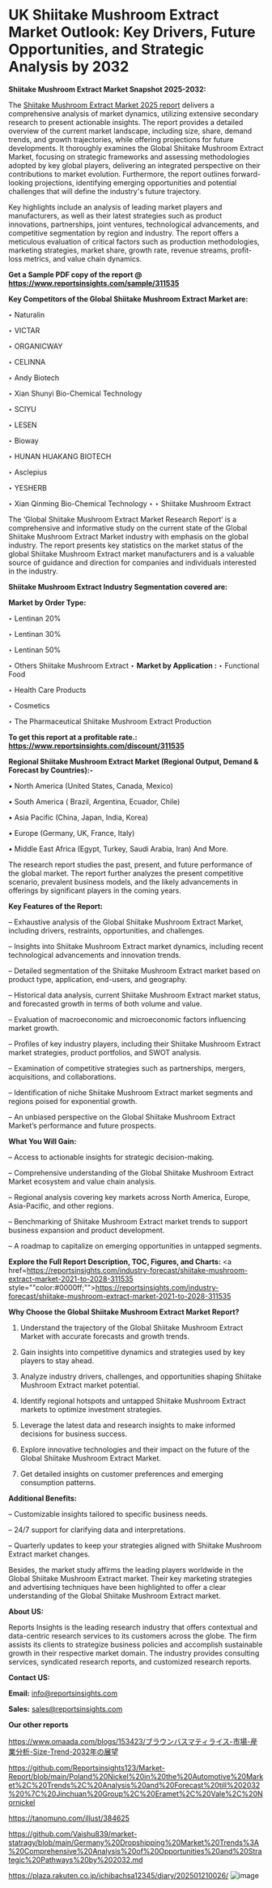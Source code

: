 # UK Shiitake Mushroom Extract Market Outlook: Key Drivers, Future Opportunities, and Strategic Analysis by 2032

<strong>Shiitake Mushroom Extract Market Snapshot 2025-2032:</strong>

The <a href=https://www.reportsinsights.com/sample/311535>Shiitake Mushroom Extract Market 2025 report</a> delivers a comprehensive analysis of market dynamics, utilizing extensive secondary research to present actionable insights. The report provides a detailed overview of the current market landscape, including size, share, demand trends, and growth trajectories, while offering projections for future developments. It thoroughly examines the Global Shiitake Mushroom Extract Market, focusing on strategic frameworks and assessing methodologies adopted by key global players, delivering an integrated perspective on their contributions to market evolution. Furthermore, the report outlines forward-looking projections, identifying emerging opportunities and potential challenges that will define the industry's future trajectory.

Key highlights include an analysis of leading market players and manufacturers, as well as their latest strategies such as product innovations, partnerships, joint ventures, technological advancements, and competitive segmentation by region and industry. The report offers a meticulous evaluation of critical factors such as production methodologies, marketing strategies, market share, growth rate, revenue streams, profit-loss metrics, and value chain dynamics.

<strong>Get a Sample PDF copy of the report @ <a href=https://www.reportsinsights.com/sample/311535 style=color:#0000ff;>https://www.reportsinsights.com/sample/311535</a></strong>

<strong>Key Competitors of the Global Shiitake Mushroom Extract Market are:</strong>

‣ Naturalin

‣ VICTAR

‣ ORGANICWAY

‣ CELINNA

‣ Andy Biotech

‣ Xian Shunyi Bio-Chemical Technology

‣ SCIYU

‣ LESEN

‣ Bioway

‣ HUNAN HUAKANG BIOTECH

‣ Asclepius

‣ YESHERB

‣ Xian Qinming Bio-Chemical Technology
‣ 
‣ Shiitake Mushroom Extract

The ‘Global Shiitake Mushroom Extract Market Research Report’ is a comprehensive and informative study on the current state of the Global Shiitake Mushroom Extract Market industry with emphasis on the global industry. The report presents key statistics on the market status of the global Shiitake Mushroom Extract market manufacturers and is a valuable source of guidance and direction for companies and individuals interested in the industry.

<strong>Shiitake Mushroom Extract Industry Segmentation covered are:</strong>

<strong>Market by Order Type: </strong>

‣ Lentinan 20%

‣ Lentinan 30%

‣ Lentinan 50%

‣ Others
Shiitake Mushroom Extract
‣ 
<strong>Market by Application :</strong>
‣ Functional Food

‣ Health Care Products

‣ Cosmetics

‣ The Pharmaceutical
Shiitake Mushroom Extract Production

<strong>To get this report at a profitable rate.: <a href=https://www.reportsinsights.com/discount/311535 style=color:#0000ff;>https://www.reportsinsights.com/discount/311535</a></strong>

<strong>Regional Shiitake Mushroom Extract Market (Regional Output, Demand &amp; Forecast by Countries):-</strong>

• North America (United States, Canada, Mexico)

• South America ( Brazil, Argentina, Ecuador, Chile)

• Asia Pacific (China, Japan, India, Korea)

• Europe (Germany, UK, France, Italy)

• Middle East Africa (Egypt, Turkey, Saudi Arabia, Iran) And More.

The research report studies the past, present, and future performance of the global market. The report further analyzes the present competitive scenario, prevalent business models, and the likely advancements in offerings by significant players in the coming years.

<strong>Key Features of the Report:</strong>

– Exhaustive analysis of the Global Shiitake Mushroom Extract Market, including drivers, restraints, opportunities, and challenges.

– Insights into Shiitake Mushroom Extract market dynamics, including recent technological advancements and innovation trends.

– Detailed segmentation of the Shiitake Mushroom Extract market based on product type, application, end-users, and geography.

– Historical data analysis, current Shiitake Mushroom Extract market status, and forecasted growth in terms of both volume and value.

– Evaluation of macroeconomic and microeconomic factors influencing market growth.

– Profiles of key industry players, including their Shiitake Mushroom Extract market strategies, product portfolios, and SWOT analysis.

– Examination of competitive strategies such as partnerships, mergers, acquisitions, and collaborations.

– Identification of niche Shiitake Mushroom Extract market segments and regions poised for exponential growth.

– An unbiased perspective on the Global Shiitake Mushroom Extract Market’s performance and future prospects.

<strong>What You Will Gain:</strong>

– Access to actionable insights for strategic decision-making.

– Comprehensive understanding of the Global Shiitake Mushroom Extract Market ecosystem and value chain analysis.

– Regional analysis covering key markets across North America, Europe, Asia-Pacific, and other regions.

– Benchmarking of Shiitake Mushroom Extract market trends to support business expansion and product development.

– A roadmap to capitalize on emerging opportunities in untapped segments.

<strong>Explore the Full Report Description, TOC, Figures, and Charts:</strong>
<a href=https://reportsinsights.com/industry-forecast/shiitake-mushroom-extract-market-2021-to-2028-311535 style=""color:#0000ff;"">https://reportsinsights.com/industry-forecast/shiitake-mushroom-extract-market-2021-to-2028-311535</a>

<strong>Why Choose the Global Shiitake Mushroom Extract Market Report?</strong>

1. Understand the trajectory of the Global Shiitake Mushroom Extract Market with accurate forecasts and growth trends.

2. Gain insights into competitive dynamics and strategies used by key players to stay ahead.

3. Analyze industry drivers, challenges, and opportunities shaping Shiitake Mushroom Extract market potential.

4. Identify regional hotspots and untapped Shiitake Mushroom Extract markets to optimize investment strategies.

5. Leverage the latest data and research insights to make informed decisions for business success.

6. Explore innovative technologies and their impact on the future of the Global Shiitake Mushroom Extract Market.

7. Get detailed insights on customer preferences and emerging consumption patterns.

<strong>Additional Benefits:</strong>

– Customizable insights tailored to specific business needs.

– 24/7 support for clarifying data and interpretations.

– Quarterly updates to keep your strategies aligned with Shiitake Mushroom Extract market changes.

Besides, the market study affirms the leading players worldwide in the Global Shiitake Mushroom Extract market. Their key marketing strategies and advertising techniques have been highlighted to offer a clear understanding of the Global Shiitake Mushroom Extract market.

<strong><strong>About US</strong>:</strong>

Reports Insights is the leading research industry that offers contextual and data-centric research services to its customers across the globe. The firm assists its clients to strategize business policies and accomplish sustainable growth in their respective market domain. The industry provides consulting services, syndicated research reports, and customized research reports.

<strong>Contact US:</strong>

<p class=><b>Email:</b> <a href=mailto:info@reportsinsights.com>info@reportsinsights.com</a></p>
<p class=><b>Sales:</b> <a href=mailto:sales@reportsinsights.com>sales@reportsinsights.com</a></p>

<strong>Our other reports</strong>

<a href=https://www.omaada.com/blogs/153423/ブラウンバスマティライス-市場-産業分析-Size-Trend-2032年の展望>https://www.omaada.com/blogs/153423/ブラウンバスマティライス-市場-産業分析-Size-Trend-2032年の展望</a>

<a href=https://github.com/Reportsinsights123/Market-Report/blob/main/Poland%20Nickel%20in%20the%20Automotive%20Market%2C%20Trends%2C%20Analysis%20and%20Forecast%20till%202032%20%7C%20Jinchuan%20Group%2C%20Eramet%2C%20Vale%2C%20Nornickel>https://github.com/Reportsinsights123/Market-Report/blob/main/Poland%20Nickel%20in%20the%20Automotive%20Market%2C%20Trends%2C%20Analysis%20and%20Forecast%20till%202032%20%7C%20Jinchuan%20Group%2C%20Eramet%2C%20Vale%2C%20Nornickel</a>

<a href=https://tanomuno.com/illust/384625>https://tanomuno.com/illust/384625</a>

<a href=https://github.com/Vaishu839/market-statragy/blob/main/Germany%20Dropshipping%20Market%20Trends%3A%20Comprehensive%20Analysis%20of%20Opportunities%20and%20Strategic%20Pathways%20by%202032.md>https://github.com/Vaishu839/market-statragy/blob/main/Germany%20Dropshipping%20Market%20Trends%3A%20Comprehensive%20Analysis%20of%20Opportunities%20and%20Strategic%20Pathways%20by%202032.md</a>

<a href=https://plaza.rakuten.co.jp/ichibachsa12345/diary/202501210026/>https://plaza.rakuten.co.jp/ichibachsa12345/diary/202501210026/</a>
![image](https://github.com/user-attachments/assets/89785bb2-e626-4405-9b50-b23239fa4a26)
